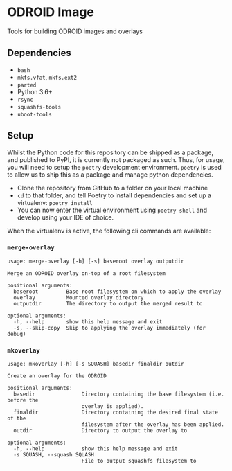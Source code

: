 # ODROID Image

Tools for building ODROID images and overlays

## Dependencies

- `bash`
- `mkfs.vfat`, `mkfs.ext2`
- `parted`
- Python 3.6+
- `rsync`
- `squashfs-tools`
- `uboot-tools`

## Setup

Whilst the Python code for this repository can be shipped as a package, and published to PyPI, it is currently not packaged as such. Thus, for usage, you will need to setup the `poetry` development environment. `poetry` is used to allow us to ship this as a package and manage python dependencies.

- Clone the repository from GitHub to a folder on your local machine
- `cd` to that folder, and tell Poetry to install dependencies and set up a virtualenv: `poetry install`
- You can now enter the virtual environment using `poetry shell` and develop using your IDE of choice.

When the virtualenv is active, the following cli commands are available:

### `merge-overlay`

```
usage: merge-overlay [-h] [-s] baseroot overlay outputdir

Merge an ODROID overlay on-top of a root filesystem

positional arguments:
  baseroot         Base root filesystem on which to apply the overlay
  overlay          Mounted overlay directory
  outputdir        The directory to output the merged result to

optional arguments:
  -h, --help       show this help message and exit
  -s, --skip-copy  Skip to applying the overlay immediately (for debug)
```

### `mkoverlay`

```
usage: mkoverlay [-h] [-s SQUASH] basedir finaldir outdir

Create an overlay for the ODROID

positional arguments:
  basedir               Directory containing the base filesystem (i.e. before the
                        overlay is applied).
  finaldir              Directory containing the desired final state of the
                        filesystem after the overlay has been applied.
  outdir                Directory to output the overlay to

optional arguments:
  -h, --help            show this help message and exit
  -s SQUASH, --squash SQUASH
                        File to output squashfs filesystem to
```
